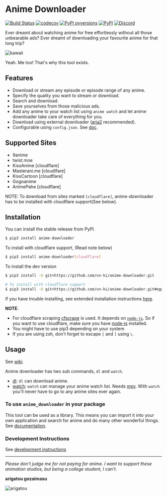 # Anime Downloader

[![Build Status](https://travis-ci.com/vn-ki/anime-downloader.svg?branch=master)](https://travis-ci.com/vn-ki/anime-downloader)
[![codecov](https://codecov.io/gh/vn-ki/anime-downloader/branch/master/graph/badge.svg)](https://codecov.io/gh/vn-ki/anime-downloader)
[![PyPI pyversions](https://img.shields.io/badge/python-3.3%2B-blue.svg)](https://pypi.org/project/anime-downloader/)
[![PyPI](https://img.shields.io/pypi/v/anime-downloader.svg)](https://pypi.org/project/anime-downloader/)
[![Discord](https://img.shields.io/discord/483008720167632929.svg)](https://discord.gg/Qn2nWGm)

<!-- #### NOTE: **9anime support has been experiencing issues for the past week. It might work but not 100% reliable. Kissanime still works as expected.** -->

Ever dreamt about watching anime for free effortlessly without all those unbearable ads? Ever dreamt of downloading your favourite anime for that long trip?

![kawaii](https://thumbs.gfycat.com/IgnorantYoungDowitcher-size_restricted.gif)

Yeah. Me too! That's why this tool exists.

## Features

- Download or stream any episode or episode range of any anime.
- Specify the quality you want to stream or download.
- Search and download.
- Save yourselves from those malicious ads.
- Add any anime to your watch list using `anime watch` and let anime downloader take care of everything for you.
- Download using external downloader ([aria2](https://aria2.github.io/) recommended).
- Configurable using `config.json`. See [doc](https://github.com/vn-ki/anime-downloader/wiki/Config).

## Supported Sites

<!-- [![CircleCI](https://circleci.com/gh/vn-ki/anime-downloader/tree/master.svg?style=svg)](https://circleci.com/gh/vn-ki/anime-downloader/tree/master) -->

- 9anime
- twist.moe
- KissAnime [cloudflare]
- Masterani.me [cloudlfare]
- KissCartoon [cloudflare]
- Gogoanime
- AnimePahe [cloudflare]

NOTE: To download from sites marked `[cloudflare]`, anime-downloader has to be installed with cloudflare support(See below).

## Installation

You can install the stable release from PyPI.
```bash
$ pip3 install anime-downloader
```

To install with cloudflare support, (Read note below)
```bash
$ pip3 install anime-downloader[cloudflare]
```

To install the dev version
```bash
$ pip3 install -U git+https://github.com/vn-ki/anime-downloader.git

# To install with cloudflare support
$ pip3 install -U git+https://github.com/vn-ki/anime-downloader.git#egg=anime-downloader[cloudflare]
```

If you have trouble installing, see extended installation instructions [here](https://github.com/vn-ki/anime-downloader/wiki/Installation).

**NOTE**:
- For cloudflare scraping [cfscrape](https://github.com/Anorov/cloudflare-scrape) is used. It depends on [`node-js`](https://nodejs.org/en/). So if you want to use cloudflare, make sure you have [node-js](https://nodejs.org/en/) installed.
- You might have to use pip3 depending on your system
- If you are using zsh, don't forget to escape `[` and `]` using `\`.

## Usage

See [wiki](https://github.com/vn-ki/anime-downloader/wiki).

Anime downloader has two sub commands, `dl` and `watch`.

- [dl](https://github.com/vn-ki/anime-downloader/wiki/dl-command): `dl` can download anime.
- [watch](https://github.com/vn-ki/anime-downloader/wiki/watch-command): `watch` can manage your anime watch list. Needs [mpv](https://mpv.io). With `watch` you'll never have to go to any anime sites ever again.

### To use `anime_downloader` in your package

This tool can be used as a library. This means you can import it into your own application and search for anime and do many other wonderful things.
See [documentation](https://github.com/vn-ki/anime-downloader/wiki/Package-documentation).

### Development Instructions

See [development instructions](https://github.com/vn-ki/anime-downloader/wiki/Development-Instructions)

---

*Please don't judge me for not paying for anime. I want to support these animation studios, but being a college student, I can't.*

**arigatou gozaimasu**

![arigatou](https://media.giphy.com/media/VUC9YdLSnKuJy/giphy.gif)
